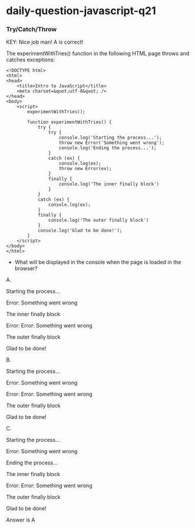 # daily-question-javascript-q21

### Try/Catch/Throw

KEY: Nice job man! A is correct!

The experimentWithTries() function in the following HTML page throws and catches exceptions:

```
<!DOCTYPE html>
<html>
<head>
    <title>Intro to JavaScript</title>
	<meta charset=&quot;utf-8&quot; />
</head>
<body>
    <script>
        experimentWithTries();

        function experimentWithTries() {
            try {
                try {
                    console.log('Starting the process...');
                    throw new Error('Something went wrong');
                    console.log('Ending the process...');
                }
                catch (ex) {
                    console.log(ex);
                    throw new Error(ex);
                }
                finally {
                    console.log('The inner finally block')
                }
            }
            catch (ex) {
                console.log(ex);
            }
            finally {
                console.log('The outer finally block')
            }
            console.log('Glad to be done!');
        }
    </script>
</body>
</html>
```

* What will be displayed in the console when the page is loaded in the browser?

A.

Starting the process...  

Error: Something went wrong

The inner finally block  

Error: Error: Something went wrong 

The outer finally block  

Glad to be done!


B.

Starting the process...  

Error: Something went wrong 

Error: Error: Something went wrong 

The outer finally block  

Glad to be done! 


C.

Starting the process...  

Error: Something went wrong 

Ending the process... 

The inner finally block   

Error: Error: Something went wrong 

The outer finally block   

Glad to be done! 

Answer is A
